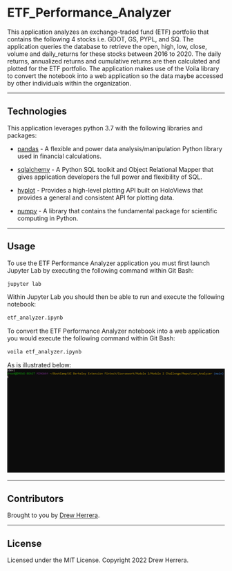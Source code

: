 # ETF_Performance_Analyzer
This application analyzes an exchange-traded fund (ETF) portfolio that contains the following 4 stocks i.e. GDOT, GS, PYPL, and SQ.  The application queries the database to retrieve the open, high, low, close,
volume and daily_returns for these stocks between 2016 to 2020.  The daily returns, annualized returns and cumulative returns are then calculated and plotted for the ETF portfolio.  The application makes use of the Voila library to convert the notebook into a web application so the data maybe accessed by other individuals within the organization.

---

## Technologies

This application leverages python 3.7 with the following libraries and packages:

* [pandas](https://github.com/pandas-dev/pandas) - A flexible and power data analysis/manipulation Python library used in financial calculations.

* [sqlalchemy](https://www.sqlalchemy.org/) - A Python SQL toolkit and Object Relational Mapper that gives application developers the full power and flexibility of SQL.

* [hvplot](https://pyviz-dev.github.io/hvplot/user_guide/Introduction.html) - Provides a high-level plotting API built on HoloViews that provides a general and consistent API for plotting data.

* [numpy](https://numpy.org/) - A library that contains the fundamental package for scientific computing in Python.

---

## Usage

To use the ETF Performance Analyzer application you must first launch Jupyter Lab by executing the following command within Git Bash:

```python
jupyter lab
```

Within Jupyter Lab you should then be able to run and execute the following notebook:

``` python
etf_analyzer.ipynb
```

To convert the ETF Performance Analyzer notebook into a web application you would execute the following command within Git Bash:

```python
voila etf_analyzer.ipynb
```

As is illustrated below:
![ETF Performance Analyzer Prompts](images/example_prompts.gif)


---

## Contributors

Brought to you by [Drew Herrera](https://www.linkedin.com/in/andrewjherrera).

---

## License

Licensed under the MIT License. Copyright 2022 Drew Herrera.
